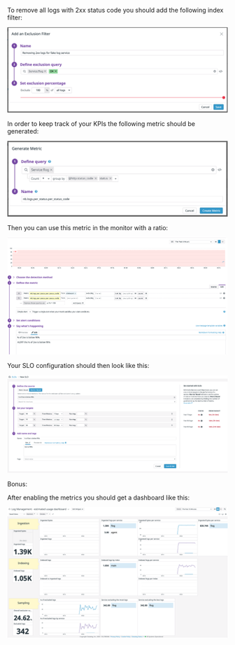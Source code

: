 
To remove all logs with 2xx status code you should add the following index filter:

![index-filter](https://raw.githubusercontent.com/l0k0ms/workshops/master/log-workshop-4/images/index-filter.png)

In order to keep track of your KPIs the following metric should be generated:

![generate-metric](https://raw.githubusercontent.com/l0k0ms/workshops/master/log-workshop-4/images/generate-metric.png)

Then you can use this metric in the monitor with a ratio:

![monitor-metric-config](https://raw.githubusercontent.com/l0k0ms/workshops/master/log-workshop-4/images/monitor-metric-config.png)

Your SLO configuration should then look like this:

![slo-config](https://raw.githubusercontent.com/l0k0ms/workshops/master/log-workshop-4/images/slo-config.png)

Bonus:

After enabling the metrics you should get a dashboard like this:

![log-dashboard](https://raw.githubusercontent.com/l0k0ms/workshops/master/log-workshop-4/images/log-dashboard.png)
